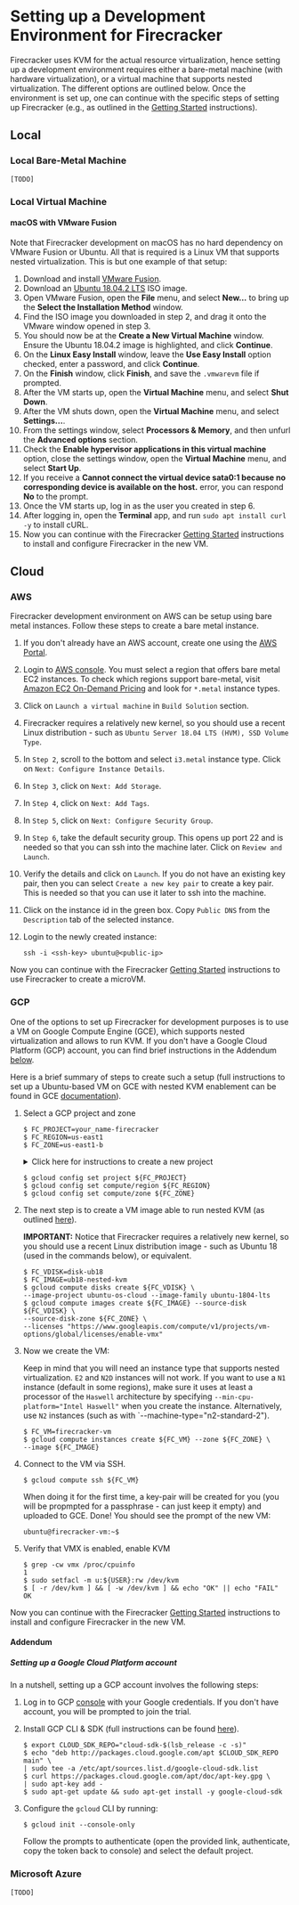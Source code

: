 # Setting up a Development Environment for Firecracker

Firecracker uses KVM for the actual resource virtualization, hence setting up
a development environment requires either a bare-metal machine (with hardware
virtualization), or a virtual machine that supports nested virtualization.
The different options are outlined below. Once the environment is set up, one
can continue with the specific steps of setting up Firecracker (e.g., as
outlined in the [Getting Started](getting-started.md) instructions).

## Local

### Local Bare-Metal Machine

`[TODO]`

### Local Virtual Machine

#### macOS with VMware Fusion

Note that Firecracker development on macOS has no hard dependency on VMware
Fusion or Ubuntu. All that is required is a Linux VM that supports nested
virtualization. This is but one example of that setup:

1. Download and install [VMware Fusion](https://www.vmware.com/products/fusion/fusion-evaluation.html).
1. Download an [Ubuntu 18.04.2 LTS](https://www.ubuntu.com/download/desktop)
   ISO image.
1. Open VMware Fusion, open the **File** menu, and select **New...** to bring up
   the **Select the Installation Method** window.
1. Find the ISO image you downloaded in step 2, and drag it onto the VMware
   window opened in step 3.
1. You should now be at the **Create a New Virtual Machine** window. Ensure the
   Ubuntu 18.04.2 image is highlighted, and click **Continue**.
1. On the **Linux Easy Install** window, leave the **Use Easy Install** option
   checked, enter a password, and click **Continue**.
1. On the **Finish** window, click **Finish**, and save the `.vmwarevm` file if
   prompted.
1. After the VM starts up, open the **Virtual Machine** menu,
   and select **Shut Down**.
1. After the VM shuts down, open the **Virtual Machine** menu, and select
   **Settings...**.
1. From the settings window, select **Processors & Memory**, and then unfurl
   the **Advanced options** section.
1. Check the **Enable hypervisor applications in this virtual machine** option,
   close the settings window, open the **Virtual Machine** menu, and select **Start
   Up**.
1. If you receive a **Cannot connect the virtual device sata0:1 because no
   corresponding device is available on the host.** error, you can respond **No**
   to the prompt.
1. Once the VM starts up, log in as the user you created in step 6.
1. After logging in, open the **Terminal** app, and run
   `sudo apt install curl -y` to install cURL.
1. Now you can continue with the Firecracker [Getting Started](getting-started.md)
   instructions to install and configure Firecracker in the new VM.

## Cloud

### AWS

Firecracker development environment on AWS can be setup using bare metal instances.
Follow these steps to create a bare metal instance.

1. If you don't already have an AWS account, create one using the [AWS Portal](https://portal.aws.amazon.com/billing/signup).
1. Login to [AWS console](https://console.aws.amazon.com/console/home). You must
   select a region that offers bare metal EC2 instances. To check which regions
   support bare-metal, visit [Amazon EC2 On-Demand Pricing](https://aws.amazon.com/ec2/pricing/on-demand/)
   and look for `*.metal` instance types.
1. Click on `Launch a virtual machine` in `Build Solution` section.
1. Firecracker requires a relatively new kernel, so you should use a recent
   Linux distribution - such as `Ubuntu Server 18.04 LTS (HVM), SSD Volume Type`.
1. In `Step 2`, scroll to the bottom and select `i3.metal` instance type. Click
   on `Next: Configure Instance Details`.
1. In `Step 3`, click on `Next: Add Storage`.
1. In `Step 4`, click on `Next: Add Tags`.
1. In `Step 5`, click on `Next: Configure Security Group`.
1. In `Step 6`, take the default security group. This opens up port 22 and is
   needed so that you can ssh into the machine later. Click on `Review and Launch`.
1. Verify the details and click on `Launch`. If you do not have an existing
   key pair, then you can select `Create a new key pair` to create a key pair.
   This is needed so that you can use it later to ssh into the machine.
1. Click on the instance id in the green box. Copy `Public DNS` from the
   `Description` tab of the selected instance.
1. Login to the newly created instance:

   ```console
   ssh -i <ssh-key> ubuntu@<public-ip>
   ```

  Now you can continue with the Firecracker [Getting Started](getting-started.md)
  instructions to use Firecracker to create a microVM.

### GCP

One of the options to set up Firecracker for development purposes is to use a
VM on Google Compute Engine (GCE), which supports nested virtualization and
allows to run KVM. If you don't have a Google Cloud Platform (GCP) account,
you can find brief instructions in the Addendum [below](#addendum).

Here is a brief summary of steps to create such a setup (full instructions to
set up a Ubuntu-based VM on GCE with nested KVM enablement can be found in GCE
[documentation](https://cloud.google.com/compute/docs/instances/enable-nested-virtualization-vm-instances)).

1. Select a GCP project and zone

    ```console
    $ FC_PROJECT=your_name-firecracker
    $ FC_REGION=us-east1
    $ FC_ZONE=us-east1-b
    ```

    <details><summary>Click here for instructions to create a new project</summary>
    <p>
    It might be convenient to keep your Firecracker-related GCP resources in
    a separate project, so that you can keep track of resources more easily
    and remove everything easily once your are done.

    For convenience, give the project a unique name (e.g.,
    your_name-firecracker), so that GCP does not need to create a project
    id different than project name (by appending randomized numbers to the
    name you provide).

    ```console
    $ gcloud projects create ${FC_PROJECT} --enable-cloud-apis --set-as-default
    ```

    </p>
    </details>

    ```console
    $ gcloud config set project ${FC_PROJECT}
    $ gcloud config set compute/region ${FC_REGION}
    $ gcloud config set compute/zone ${FC_ZONE}
    ```

1. The next step is to create a VM image able to run nested KVM (as outlined
 [here](https://cloud.google.com/compute/docs/instances/enable-nested-virtualization-vm-instances)).

    **IMPORTANT:** Notice that Firecracker requires a relatively new kernel,
    so you should use a recent Linux distribution image - such as Ubuntu 18
    (used in the commands below), or equivalent.

    ```console
    $ FC_VDISK=disk-ub18
    $ FC_IMAGE=ub18-nested-kvm
    $ gcloud compute disks create ${FC_VDISK} \
    --image-project ubuntu-os-cloud --image-family ubuntu-1804-lts
    $ gcloud compute images create ${FC_IMAGE} --source-disk ${FC_VDISK} \
    --source-disk-zone ${FC_ZONE} \
    --licenses "https://www.googleapis.com/compute/v1/projects/vm-options/global/licenses/enable-vmx"
    ```

1. Now we create the VM:

    Keep in mind that you will need an instance type that supports nested
    virtualization. `E2` and `N2D` instances will not work. If you want to use
    a `N1` instance (default in some regions), make sure it uses at least a
    processor of the `Haswell` architecture by specifying
    `--min-cpu-platform="Intel Haswell"` when you create the instance.
    Alternatively, use `N2` instances (such as with
    `--machine-type="n2-standard-2").

    ```console
    $ FC_VM=firecracker-vm
    $ gcloud compute instances create ${FC_VM} --zone ${FC_ZONE} \
    --image ${FC_IMAGE}
    ```

1. Connect to the VM via SSH.

    ```console
    $ gcloud compute ssh ${FC_VM}
    ```

    When doing it for the first time, a key-pair will be created for you
    (you will be propmpted for a passphrase - can just keep it empty) and
    uploaded to GCE. Done! You should see the prompt of the new VM:

    ```console
    ubuntu@firecracker-vm:~$
    ```

1. Verify that VMX is enabled, enable KVM

    ```console
    $ grep -cw vmx /proc/cpuinfo
    1
    $ sudo setfacl -m u:${USER}:rw /dev/kvm
    $ [ -r /dev/kvm ] && [ -w /dev/kvm ] && echo "OK" || echo "FAIL"
    OK
    ```

Now you can continue with the Firecracker [Getting Started](getting-started.md)
instructions to install and configure Firecracker in the new VM.

#### Addendum

##### Setting up a Google Cloud Platform account

In a nutshell, setting up a GCP account involves the following steps:

1. Log in to GCP [console](https://console.cloud.google.com/) with your
   Google credentials. If you don't have account, you will be prompted to join
   the trial.

1. Install GCP CLI & SDK (full instructions can be found
   [here](https://cloud.google.com/sdk/docs/quickstart-debian-ubuntu)).

    ```console
    $ export CLOUD_SDK_REPO="cloud-sdk-$(lsb_release -c -s)"
    $ echo "deb http://packages.cloud.google.com/apt $CLOUD_SDK_REPO main" \
    | sudo tee -a /etc/apt/sources.list.d/google-cloud-sdk.list
    $ curl https://packages.cloud.google.com/apt/doc/apt-key.gpg \
    | sudo apt-key add -
    $ sudo apt-get update && sudo apt-get install -y google-cloud-sdk
    ```

1. Configure the `gcloud` CLI by running:

    ```console
    $ gcloud init --console-only
    ```

    Follow the prompts to authenticate (open the provided link, authenticate,
    copy the token back to console) and select the default project.

### Microsoft Azure

`[TODO]`
